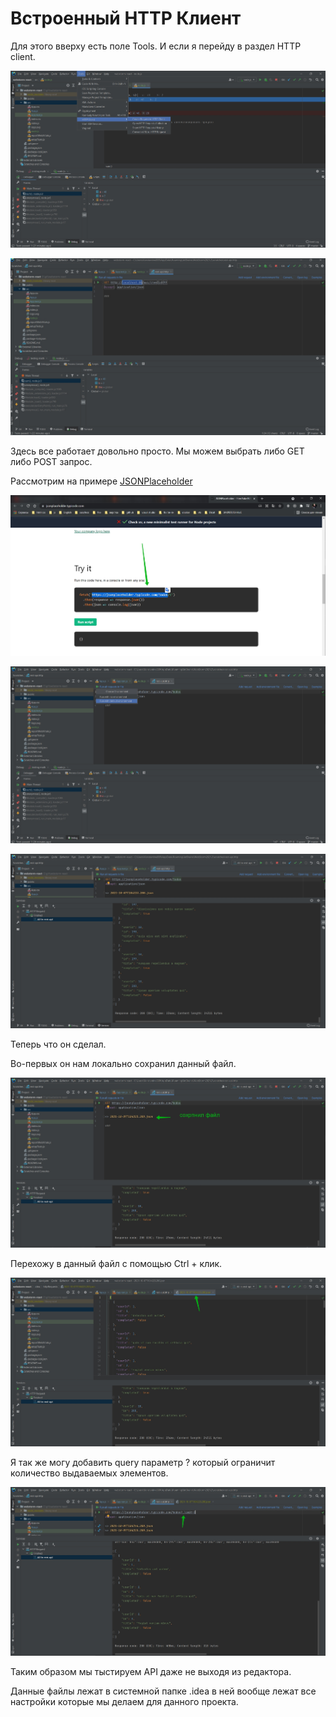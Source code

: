 # Встроенный HTTP Клиент

Для этого вверху есть поле Tools. И если я перейду в раздел HTTP client.

![](img/001.jpg)

![](img/002.jpg)

Здесь все работает довольно просто. Мы можем выбрать либо GET либо POST запрос. 

Рассмотрим на примере [JSONPlaceholder](https://jsonplaceholder.typicode.com/)

![](img/003.jpg)

![](img/004.jpg)

![](img/005.jpg)

Теперь что он сделал.

Во-первых он нам локально сохранил данный файл.

![](img/006.jpg)

Перехожу в данный файл с помощью Ctrl + клик.

![](img/007.jpg)

Я так же могу добавить query параметр ? который ограничит количество выдаваемых элементов.

![](img/008.jpg)

Таким образом мы тыстируем API даже не выходя из редактора.

Данные файлы лежат в системной папке .idea в ней вообще лежат все настройки которые мы делаем для данного проекта.